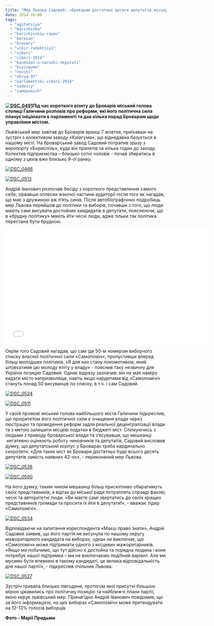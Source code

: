 ```yaml
---
title: "Мер Львова Садовий: «Броварам достатньо десяти депутатів міськради»"
date: 2014-10-08
tags: 
  - "agitatsiya"
  - "barishivka"
  - "barishivskiy-rayon"
  - "berezan"
  - "brovary"
  - "vibir-redaktsiyi"
  - "vibori"
  - "vibori-2014"
  - "kandidat-u-narodni-deputati"
  - "kiyivguma"
  - "novini"
  - "okrug-97"
  - "parlamentski-vibori-2014"
  - "sadoviy"
  - "samopomich"
---
```


**[![DSC_0491](https://mpz.brovary.org/wp-content/uploads/2014/10/DSC_0491.jpg)](https://mpz.brovary.org/wp-content/uploads/2014/10/DSC_0491.jpg)Під час короткого візиту до Броварів міський голова столиці Галичини розповів про реформи, які його політична сила планує ініціювати в парламенті та дав кілька порад Броварам щодо управління містом.**  

Львівський мер завітав до Броварів вранці 7 жовтня, приїхавши на зустріч з колективом заводу «Київгума», що віднедавна базується в нашому місті. На броварський завод Садовий потрапив зразу з аеропорту «Бориспіль», куди він прилетів за кілька годин до заходу. Колектив підприємства – близько сотні чоловік - почав збиратись в одному з цехів вже близько 9-ої ранку.

[![DSC_0466](https://mpz.brovary.org/wp-content/uploads/2014/10/DSC_0466.jpg)](https://mpz.brovary.org/wp-content/uploads/2014/10/DSC_0466.jpg)

[![DSC_0513](https://mpz.brovary.org/wp-content/uploads/2014/10/DSC_0513.jpg)](https://mpz.brovary.org/wp-content/uploads/2014/10/DSC_0513.jpg)

Андрій Іванович розпочав бесіду з короткого представлення самого себе, зірвавши оплески жіночої частини аудиторії після того як нагадав, що має з дружиною аж п’ять синів. Після автобіографічних подробиць мер Львова перейшов до політики та виборів, почавши з того, що люди мають самі висувати достойних кандидатів в депутати, пояснюючи, що в «брудну політику» мають йти чесні люди, адже тільки так політика перестане бути брудною.

<iframe src="//www.youtube.com/embed/km42J1GykvE" width="640" height="360" frameborder="0" allowfullscreen="allowfullscreen"></iframe>

Окрім того Садовий нагадав, що сам іде 50-м номером виборчого списку власної політичної сили «Самопоміч», пропустивши вперед більш молодших політиків. «Я для них стану локомотивом, який штовхатиме цю молоду еліту у владу» - пояснив таку незвичну для України позицію Садовий. Однак відразу зазначив: він не має наміру кидати місто напризволяще, навіть якщо нардепами від «Самопомічі» стануть понад 50 висуванців по списку, в т.ч. і сам Садовий.

[![DSC_0524](https://mpz.brovary.org/wp-content/uploads/2014/10/DSC_0524.jpg)](https://mpz.brovary.org/wp-content/uploads/2014/10/DSC_0524.jpg)

[![DSC_0511](https://mpz.brovary.org/wp-content/uploads/2014/10/DSC_0511.jpg)](https://mpz.brovary.org/wp-content/uploads/2014/10/DSC_0511.jpg)

У своїй промові міський голова найбільшого міста Галичини підкреслив, що пріоритетом його політичної сили є очищення влади через люстрацію та проведення реформ задля реальної децентралізації влади та з метою залишити місцеві податки в бюджеті міст. Спілкуючись з людьми з приводу броварської влади та з’ясувавши, що мешканці  негативно оцінюють роботу чиновників та депутатів, Садовий висловив думку, що депутатський корпус у Броварах треба кардинально скоротити. «Для таких міст як Бровари достатньо буде всього десять депутатів замість наявних 42-ох», - переконаний мер Львова.

[![DSC_0526](https://mpz.brovary.org/wp-content/uploads/2014/10/DSC_0526.jpg)](https://mpz.brovary.org/wp-content/uploads/2014/10/DSC_0526.jpg)

[![DSC_0500](https://mpz.brovary.org/wp-content/uploads/2014/10/DSC_0500.jpg)](https://mpz.brovary.org/wp-content/uploads/2014/10/DSC_0500.jpg)

На його думку, таким чином мешканці більш прискіпливо обиратимуть своїх представників, а відтак до міської ради потраплять справді фахові, чесні та авторитетні люди. «Ви маєте самі звертатись до своїх кращих представників громади та просити їх йти в депутати!», - вважає лідер «Самопомічі».

[![DSC_0534](https://mpz.brovary.org/wp-content/uploads/2014/10/DSC_0534.jpg)](https://mpz.brovary.org/wp-content/uploads/2014/10/DSC_0534.jpg)

Відповідаючи на запитання кореспондента «Маєш право знати», Андрій Садовий заявив, що його партія не висунула по нашому округу мажоритарного кандидата на виборах, однак не виключає, що «Самопоміч» може підтримати одного з місцевих мажоритарників. «Якщо ми побачимо, що тут дійсно є достойна та порядна людина і вони потребує нашої підтримки – ми не виключаємо подібний варіант. Але ми мусимо бути впевнені в такому кандидаті, це велика відповідальність для нашої партії», - підкреслив очільник Львова.

[![DSC_0527](https://mpz.brovary.org/wp-content/uploads/2014/10/DSC_0527.jpg)](https://mpz.brovary.org/wp-content/uploads/2014/10/DSC_0527.jpg)

Зустріч тривала близько півгодини, протягом якої присутні більшою мірою цікавились про політичну позицію та найближчі плани партії, якою керує львівський мер. Принагідно Андрій Іванович повідомив, що за його інформацією, на цих виборах «Самопоміч» може претендувати на 12-13% голосів виборців.

**Фото - Марії Придьми**

